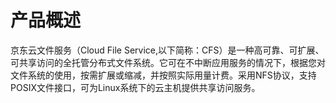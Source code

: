 # 产品概述

京东云文件服务（Cloud File Service,以下简称：CFS）是一种高可靠、可扩展、可共享访问的全托管分布式文件系统。它可在不中断应用服务的情况下，根据您对文件系统的使用，按需扩展或缩减，并按照实际用量计费。采用NFS协议，支持POSIX文件接口，可为Linux系统下的云主机提供共享访问服务。

